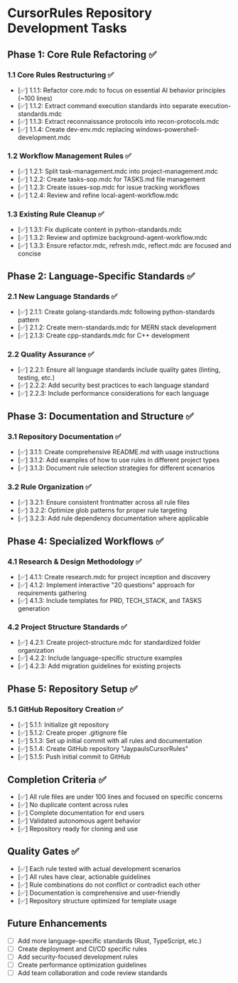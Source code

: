 # CursorRules Repository Development Tasks

## Phase 1: Core Rule Refactoring ✅

### 1.1 Core Rules Restructuring ✅
- [✅] 1.1.1: Refactor core.mdc to focus on essential AI behavior principles (~100 lines)
- [✅] 1.1.2: Extract command execution standards into separate execution-standards.mdc
- [✅] 1.1.3: Extract reconnaissance protocols into recon-protocols.mdc
- [✅] 1.1.4: Create dev-env.mdc replacing windows-powershell-development.mdc

### 1.2 Workflow Management Rules ✅
- [✅] 1.2.1: Split task-management.mdc into project-management.mdc
- [✅] 1.2.2: Create tasks-sop.mdc for TASKS.md file management
- [✅] 1.2.3: Create issues-sop.mdc for issue tracking workflows
- [✅] 1.2.4: Review and refine local-agent-workflow.mdc

### 1.3 Existing Rule Cleanup ✅
- [✅] 1.3.1: Fix duplicate content in python-standards.mdc
- [✅] 1.3.2: Review and optimize background-agent-workflow.mdc
- [✅] 1.3.3: Ensure refactor.mdc, refresh.mdc, reflect.mdc are focused and concise

## Phase 2: Language-Specific Standards ✅

### 2.1 New Language Standards ✅
- [✅] 2.1.1: Create golang-standards.mdc following python-standards pattern
- [✅] 2.1.2: Create mern-standards.mdc for MERN stack development
- [✅] 2.1.3: Create cpp-standards.mdc for C++ development

### 2.2 Quality Assurance ✅
- [✅] 2.2.1: Ensure all language standards include quality gates (linting, testing, etc.)
- [✅] 2.2.2: Add security best practices to each language standard
- [✅] 2.2.3: Include performance considerations for each language

## Phase 3: Documentation and Structure ✅

### 3.1 Repository Documentation ✅
- [✅] 3.1.1: Create comprehensive README.md with usage instructions
- [✅] 3.1.2: Add examples of how to use rules in different project types
- [✅] 3.1.3: Document rule selection strategies for different scenarios

### 3.2 Rule Organization ✅
- [✅] 3.2.1: Ensure consistent frontmatter across all rule files
- [✅] 3.2.2: Optimize glob patterns for proper rule targeting
- [✅] 3.2.3: Add rule dependency documentation where applicable

## Phase 4: Specialized Workflows ✅

### 4.1 Research & Design Methodology ✅
- [✅] 4.1.1: Create research.mdc for project inception and discovery
- [✅] 4.1.2: Implement interactive "20 questions" approach for requirements gathering
- [✅] 4.1.3: Include templates for PRD, TECH_STACK, and TASKS generation

### 4.2 Project Structure Standards ✅
- [✅] 4.2.1: Create project-structure.mdc for standardized folder organization
- [✅] 4.2.2: Include language-specific structure examples
- [✅] 4.2.3: Add migration guidelines for existing projects

## Phase 5: Repository Setup ✅

### 5.1 GitHub Repository Creation ✅
- [✅] 5.1.1: Initialize git repository
- [✅] 5.1.2: Create proper .gitignore file
- [✅] 5.1.3: Set up initial commit with all rules and documentation
- [✅] 5.1.4: Create GitHub repository "JaypaulsCursorRules"
- [✅] 5.1.5: Push initial commit to GitHub

## Completion Criteria ✅
- [✅] All rule files are under 100 lines and focused on specific concerns
- [✅] No duplicate content across rules
- [✅] Complete documentation for end users
- [✅] Validated autonomous agent behavior
- [✅] Repository ready for cloning and use

## Quality Gates ✅
- [✅] Each rule tested with actual development scenarios
- [✅] All rules have clear, actionable guidelines
- [✅] Rule combinations do not conflict or contradict each other
- [✅] Documentation is comprehensive and user-friendly
- [✅] Repository structure optimized for template usage

## Future Enhancements
- [ ] Add more language-specific standards (Rust, TypeScript, etc.)
- [ ] Create deployment and CI/CD specific rules
- [ ] Add security-focused development rules
- [ ] Create performance optimization guidelines
- [ ] Add team collaboration and code review standards
